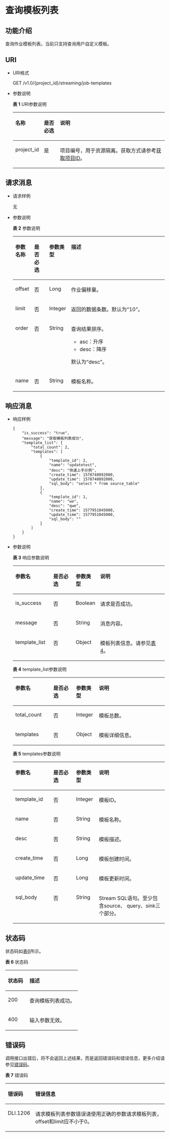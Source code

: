# 查询模板列表<a name="dli_02_0248"></a>

## 功能介绍<a name="s89ff8bc59cba4c3b94dc17e85c8fa1ea"></a>

查询作业模板列表。当前只支持查询用户自定义模板。

## URI<a name="sef21e3efc2a44a84a03adad33a1ae006"></a>

-   URI格式

    GET /v1.0/\{project\_id\}/streaming/job-templates

-   参数说明

    **表 1**  URI参数说明

    <a name="t219b031199884ac1bb9e91158ddc9efb"></a>
    <table><thead align="left"><tr id="r04005eeda24e4db9b06516450d4d56af"><th class="cellrowborder" valign="top" width="16.619999999999997%" id="mcps1.2.4.1.1"><p id="a80847df5e5dc448caa46a2ff258fa2c4"><a name="a80847df5e5dc448caa46a2ff258fa2c4"></a><a name="a80847df5e5dc448caa46a2ff258fa2c4"></a>名称</p>
    </th>
    <th class="cellrowborder" valign="top" width="10.75%" id="mcps1.2.4.1.2"><p id="af54fc16087b049c98f748c1a2faace17"><a name="af54fc16087b049c98f748c1a2faace17"></a><a name="af54fc16087b049c98f748c1a2faace17"></a>是否必选</p>
    </th>
    <th class="cellrowborder" valign="top" width="72.63%" id="mcps1.2.4.1.3"><p id="a484a3e0ce14846799c727ccbd4075d6c"><a name="a484a3e0ce14846799c727ccbd4075d6c"></a><a name="a484a3e0ce14846799c727ccbd4075d6c"></a>说明</p>
    </th>
    </tr>
    </thead>
    <tbody><tr id="r8022e11be3f54ad290cf8c848a56a550"><td class="cellrowborder" valign="top" width="16.619999999999997%" headers="mcps1.2.4.1.1 "><p id="p1262440203315"><a name="p1262440203315"></a><a name="p1262440203315"></a>project_id</p>
    </td>
    <td class="cellrowborder" valign="top" width="10.75%" headers="mcps1.2.4.1.2 "><p id="p1016041415356"><a name="p1016041415356"></a><a name="p1016041415356"></a>是</p>
    </td>
    <td class="cellrowborder" valign="top" width="72.63%" headers="mcps1.2.4.1.3 "><p id="p1768719515356"><a name="p1768719515356"></a><a name="p1768719515356"></a>项目编号，用于资源隔离。获取方式请参考<a href="获取项目ID.md">获取项目ID</a>。</p>
    </td>
    </tr>
    </tbody>
    </table>


## 请求消息<a name="s3afece1037ea4f62aeffb3db49b97f70"></a>

-   请求样例

    无

-   参数说明

    **表 2**  参数说明

    <a name="table167338273210"></a>
    <table><thead align="left"><tr id="row473492772112"><th class="cellrowborder" valign="top" width="10.209999999999999%" id="mcps1.2.5.1.1"><p id="p1473442722114"><a name="p1473442722114"></a><a name="p1473442722114"></a>参数名称</p>
    </th>
    <th class="cellrowborder" valign="top" width="10.31%" id="mcps1.2.5.1.2"><p id="p788320375281"><a name="p788320375281"></a><a name="p788320375281"></a>是否必选</p>
    </th>
    <th class="cellrowborder" valign="top" width="10.59%" id="mcps1.2.5.1.3"><p id="p5446550122513"><a name="p5446550122513"></a><a name="p5446550122513"></a>参数类型</p>
    </th>
    <th class="cellrowborder" valign="top" width="68.89%" id="mcps1.2.5.1.4"><p id="p1873432716213"><a name="p1873432716213"></a><a name="p1873432716213"></a>描述</p>
    </th>
    </tr>
    </thead>
    <tbody><tr id="row2509338102515"><td class="cellrowborder" valign="top" width="10.209999999999999%" headers="mcps1.2.5.1.1 "><p id="p1191014427266"><a name="p1191014427266"></a><a name="p1191014427266"></a>offset</p>
    </td>
    <td class="cellrowborder" valign="top" width="10.31%" headers="mcps1.2.5.1.2 "><p id="p118831837132811"><a name="p118831837132811"></a><a name="p118831837132811"></a>否</p>
    </td>
    <td class="cellrowborder" valign="top" width="10.59%" headers="mcps1.2.5.1.3 "><p id="p1591013428261"><a name="p1591013428261"></a><a name="p1591013428261"></a>Long</p>
    </td>
    <td class="cellrowborder" valign="top" width="68.89%" headers="mcps1.2.5.1.4 "><p id="p5256101513020"><a name="p5256101513020"></a><a name="p5256101513020"></a>作业偏移量。</p>
    </td>
    </tr>
    <tr id="row573417279212"><td class="cellrowborder" valign="top" width="10.209999999999999%" headers="mcps1.2.5.1.1 "><p id="p1522614238277"><a name="p1522614238277"></a><a name="p1522614238277"></a>limit</p>
    </td>
    <td class="cellrowborder" valign="top" width="10.31%" headers="mcps1.2.5.1.2 "><p id="p9883113752811"><a name="p9883113752811"></a><a name="p9883113752811"></a>否</p>
    </td>
    <td class="cellrowborder" valign="top" width="10.59%" headers="mcps1.2.5.1.3 "><p id="p19227132313276"><a name="p19227132313276"></a><a name="p19227132313276"></a>Integer</p>
    </td>
    <td class="cellrowborder" valign="top" width="68.89%" headers="mcps1.2.5.1.4 "><p id="p19871299302"><a name="p19871299302"></a><a name="p19871299302"></a>返回的数据条数。默认为<span class="parmvalue" id="parmvalue17694134017305"><a name="parmvalue17694134017305"></a><a name="parmvalue17694134017305"></a>“10”</span>。</p>
    </td>
    </tr>
    <tr id="row1679750142215"><td class="cellrowborder" valign="top" width="10.209999999999999%" headers="mcps1.2.5.1.1 "><p id="p61261956202719"><a name="p61261956202719"></a><a name="p61261956202719"></a>order</p>
    </td>
    <td class="cellrowborder" valign="top" width="10.31%" headers="mcps1.2.5.1.2 "><p id="p118843379288"><a name="p118843379288"></a><a name="p118843379288"></a>否</p>
    </td>
    <td class="cellrowborder" valign="top" width="10.59%" headers="mcps1.2.5.1.3 "><p id="p131261656192711"><a name="p131261656192711"></a><a name="p131261656192711"></a>String</p>
    </td>
    <td class="cellrowborder" valign="top" width="68.89%" headers="mcps1.2.5.1.4 "><p id="p19806161113118"><a name="p19806161113118"></a><a name="p19806161113118"></a>查询结果排序。</p>
    <a name="ul1596418211325"></a><a name="ul1596418211325"></a><ul id="ul1596418211325"><li>asc：升序</li><li>desc：降序</li></ul>
    <p id="p31969413112"><a name="p31969413112"></a><a name="p31969413112"></a>默认为<span class="parmvalue" id="parmvalue1573151218322"><a name="parmvalue1573151218322"></a><a name="parmvalue1573151218322"></a>“desc”</span>。</p>
    </td>
    </tr>
    <tr id="row5797130182213"><td class="cellrowborder" valign="top" width="10.209999999999999%" headers="mcps1.2.5.1.1 "><p id="p8671726122820"><a name="p8671726122820"></a><a name="p8671726122820"></a>name</p>
    </td>
    <td class="cellrowborder" valign="top" width="10.31%" headers="mcps1.2.5.1.2 "><p id="p1788417371282"><a name="p1788417371282"></a><a name="p1788417371282"></a>否</p>
    </td>
    <td class="cellrowborder" valign="top" width="10.59%" headers="mcps1.2.5.1.3 "><p id="p1667826162818"><a name="p1667826162818"></a><a name="p1667826162818"></a>String</p>
    </td>
    <td class="cellrowborder" valign="top" width="68.89%" headers="mcps1.2.5.1.4 "><p id="p47571035183218"><a name="p47571035183218"></a><a name="p47571035183218"></a>模板名称。</p>
    </td>
    </tr>
    </tbody>
    </table>


## 响应消息<a name="se2bf80cdb76541308f69f258ea4b1bd6"></a>

-   响应样例

    ```
    {
        "is_success": "true",
        "message": "获取模板列表成功",
        "template_list": {
            "total_count": 2,
            "templates": [
                {
                    "template_id": 2,
                    "name": "updatetest",
                    "desc": "快速上手示例",
                    "create_time": 1578748092000,
                    "update_time": 1578748092000,
                    "sql_body": "select * from source_table"
                },
                {
                    "template_id": 1,
                    "name": "we",
                    "desc": "qwe",
                    "create_time": 1577951045000,
                    "update_time": 1577951045000,
                    "sql_body": ""
                }
            ]
        }
    }
    ```

-   参数说明

    **表 3**  响应参数说明

    <a name="t5995d65f65ba4ebca8606202112b407e"></a>
    <table><thead align="left"><tr id="ra7acea51e4b4437e917d21fe99f130a3"><th class="cellrowborder" valign="top" width="25%" id="mcps1.2.5.1.1"><p id="a5af940f2267747ef871c67c86a0be82e"><a name="a5af940f2267747ef871c67c86a0be82e"></a><a name="a5af940f2267747ef871c67c86a0be82e"></a>参数名</p>
    </th>
    <th class="cellrowborder" valign="top" width="15%" id="mcps1.2.5.1.2"><p id="abcfbd3a651704d539626f3a41cc744f5"><a name="abcfbd3a651704d539626f3a41cc744f5"></a><a name="abcfbd3a651704d539626f3a41cc744f5"></a>是否必选</p>
    </th>
    <th class="cellrowborder" valign="top" width="15%" id="mcps1.2.5.1.3"><p id="a2351d8d266444ad3ad1c09540d6d81cc"><a name="a2351d8d266444ad3ad1c09540d6d81cc"></a><a name="a2351d8d266444ad3ad1c09540d6d81cc"></a>参数类型</p>
    </th>
    <th class="cellrowborder" valign="top" width="45%" id="mcps1.2.5.1.4"><p id="af7ea6a3f59844bdf99d51e90d570be4c"><a name="af7ea6a3f59844bdf99d51e90d570be4c"></a><a name="af7ea6a3f59844bdf99d51e90d570be4c"></a>说明</p>
    </th>
    </tr>
    </thead>
    <tbody><tr id="row1957883413418"><td class="cellrowborder" valign="top" width="25%" headers="mcps1.2.5.1.1 "><p id="p462774311347"><a name="p462774311347"></a><a name="p462774311347"></a>is_success</p>
    </td>
    <td class="cellrowborder" valign="top" width="15%" headers="mcps1.2.5.1.2 "><p id="p1362714436347"><a name="p1362714436347"></a><a name="p1362714436347"></a>否</p>
    </td>
    <td class="cellrowborder" valign="top" width="15%" headers="mcps1.2.5.1.3 "><p id="p362724373411"><a name="p362724373411"></a><a name="p362724373411"></a>Boolean</p>
    </td>
    <td class="cellrowborder" valign="top" width="45%" headers="mcps1.2.5.1.4 "><p id="p14754144833511"><a name="p14754144833511"></a><a name="p14754144833511"></a>请求是否成功。</p>
    </td>
    </tr>
    <tr id="row6539041473"><td class="cellrowborder" valign="top" width="25%" headers="mcps1.2.5.1.1 "><p id="p662744353420"><a name="p662744353420"></a><a name="p662744353420"></a>message</p>
    </td>
    <td class="cellrowborder" valign="top" width="15%" headers="mcps1.2.5.1.2 "><p id="p0627164320345"><a name="p0627164320345"></a><a name="p0627164320345"></a>否</p>
    </td>
    <td class="cellrowborder" valign="top" width="15%" headers="mcps1.2.5.1.3 "><p id="p962784333417"><a name="p962784333417"></a><a name="p962784333417"></a>String</p>
    </td>
    <td class="cellrowborder" valign="top" width="45%" headers="mcps1.2.5.1.4 "><p id="p69496565355"><a name="p69496565355"></a><a name="p69496565355"></a>消息内容。</p>
    </td>
    </tr>
    <tr id="row13540124872"><td class="cellrowborder" valign="top" width="25%" headers="mcps1.2.5.1.1 "><p id="p1627543163420"><a name="p1627543163420"></a><a name="p1627543163420"></a>template_list</p>
    </td>
    <td class="cellrowborder" valign="top" width="15%" headers="mcps1.2.5.1.2 "><p id="p15627743183418"><a name="p15627743183418"></a><a name="p15627743183418"></a>否</p>
    </td>
    <td class="cellrowborder" valign="top" width="15%" headers="mcps1.2.5.1.3 "><p id="p962711439342"><a name="p962711439342"></a><a name="p962711439342"></a>Object</p>
    </td>
    <td class="cellrowborder" valign="top" width="45%" headers="mcps1.2.5.1.4 "><p id="p312429113615"><a name="p312429113615"></a><a name="p312429113615"></a>模板列表信息。请参见<a href="#table1412212663613">表4</a>。</p>
    </td>
    </tr>
    </tbody>
    </table>

    **表 4**  template\_list参数说明

    <a name="table1412212663613"></a>
    <table><thead align="left"><tr id="row1012212261366"><th class="cellrowborder" valign="top" width="25%" id="mcps1.2.5.1.1"><p id="p181226264361"><a name="p181226264361"></a><a name="p181226264361"></a>参数名</p>
    </th>
    <th class="cellrowborder" valign="top" width="15%" id="mcps1.2.5.1.2"><p id="p8123152633614"><a name="p8123152633614"></a><a name="p8123152633614"></a>是否必选</p>
    </th>
    <th class="cellrowborder" valign="top" width="15%" id="mcps1.2.5.1.3"><p id="p212312617369"><a name="p212312617369"></a><a name="p212312617369"></a>参数类型</p>
    </th>
    <th class="cellrowborder" valign="top" width="45%" id="mcps1.2.5.1.4"><p id="p101231026123614"><a name="p101231026123614"></a><a name="p101231026123614"></a>说明</p>
    </th>
    </tr>
    </thead>
    <tbody><tr id="row10123202673614"><td class="cellrowborder" valign="top" width="25%" headers="mcps1.2.5.1.1 "><p id="p86661619113718"><a name="p86661619113718"></a><a name="p86661619113718"></a>total_count</p>
    </td>
    <td class="cellrowborder" valign="top" width="15%" headers="mcps1.2.5.1.2 "><p id="p1766611993715"><a name="p1766611993715"></a><a name="p1766611993715"></a>否</p>
    </td>
    <td class="cellrowborder" valign="top" width="15%" headers="mcps1.2.5.1.3 "><p id="p56661019193720"><a name="p56661019193720"></a><a name="p56661019193720"></a>Integer</p>
    </td>
    <td class="cellrowborder" valign="top" width="45%" headers="mcps1.2.5.1.4 "><p id="p11318181718387"><a name="p11318181718387"></a><a name="p11318181718387"></a>模板总数。</p>
    </td>
    </tr>
    <tr id="row512314263360"><td class="cellrowborder" valign="top" width="25%" headers="mcps1.2.5.1.1 "><p id="p146665197378"><a name="p146665197378"></a><a name="p146665197378"></a>templates</p>
    </td>
    <td class="cellrowborder" valign="top" width="15%" headers="mcps1.2.5.1.2 "><p id="p666631919373"><a name="p666631919373"></a><a name="p666631919373"></a>否</p>
    </td>
    <td class="cellrowborder" valign="top" width="15%" headers="mcps1.2.5.1.3 "><p id="p1666611993712"><a name="p1666611993712"></a><a name="p1666611993712"></a>Object</p>
    </td>
    <td class="cellrowborder" valign="top" width="45%" headers="mcps1.2.5.1.4 "><p id="p182866252386"><a name="p182866252386"></a><a name="p182866252386"></a>模板详细信息。</p>
    </td>
    </tr>
    </tbody>
    </table>

    **表 5**  templates参数说明

    <a name="table14542153611387"></a>
    <table><thead align="left"><tr id="row12542133603816"><th class="cellrowborder" valign="top" width="25%" id="mcps1.2.5.1.1"><p id="p18542143683815"><a name="p18542143683815"></a><a name="p18542143683815"></a>参数名</p>
    </th>
    <th class="cellrowborder" valign="top" width="15%" id="mcps1.2.5.1.2"><p id="p2542163663812"><a name="p2542163663812"></a><a name="p2542163663812"></a>是否必选</p>
    </th>
    <th class="cellrowborder" valign="top" width="15%" id="mcps1.2.5.1.3"><p id="p18542736143817"><a name="p18542736143817"></a><a name="p18542736143817"></a>参数类型</p>
    </th>
    <th class="cellrowborder" valign="top" width="45%" id="mcps1.2.5.1.4"><p id="p1154314367381"><a name="p1154314367381"></a><a name="p1154314367381"></a>说明</p>
    </th>
    </tr>
    </thead>
    <tbody><tr id="row105431536153813"><td class="cellrowborder" valign="top" width="25%" headers="mcps1.2.5.1.1 "><p id="p142547017408"><a name="p142547017408"></a><a name="p142547017408"></a>template_id</p>
    </td>
    <td class="cellrowborder" valign="top" width="15%" headers="mcps1.2.5.1.2 "><p id="p825470194015"><a name="p825470194015"></a><a name="p825470194015"></a>否</p>
    </td>
    <td class="cellrowborder" valign="top" width="15%" headers="mcps1.2.5.1.3 "><p id="p11254702400"><a name="p11254702400"></a><a name="p11254702400"></a>Integer</p>
    </td>
    <td class="cellrowborder" valign="top" width="45%" headers="mcps1.2.5.1.4 "><p id="p32542018402"><a name="p32542018402"></a><a name="p32542018402"></a>模板ID。</p>
    </td>
    </tr>
    <tr id="row16543103623817"><td class="cellrowborder" valign="top" width="25%" headers="mcps1.2.5.1.1 "><p id="p11553141912406"><a name="p11553141912406"></a><a name="p11553141912406"></a>name</p>
    </td>
    <td class="cellrowborder" valign="top" width="15%" headers="mcps1.2.5.1.2 "><p id="p8553191917405"><a name="p8553191917405"></a><a name="p8553191917405"></a>否</p>
    </td>
    <td class="cellrowborder" valign="top" width="15%" headers="mcps1.2.5.1.3 "><p id="p155531919134012"><a name="p155531919134012"></a><a name="p155531919134012"></a>String</p>
    </td>
    <td class="cellrowborder" valign="top" width="45%" headers="mcps1.2.5.1.4 "><p id="p15531419114010"><a name="p15531419114010"></a><a name="p15531419114010"></a>模板名称。</p>
    </td>
    </tr>
    <tr id="row12543173673816"><td class="cellrowborder" valign="top" width="25%" headers="mcps1.2.5.1.1 "><p id="p19553161912402"><a name="p19553161912402"></a><a name="p19553161912402"></a>desc</p>
    </td>
    <td class="cellrowborder" valign="top" width="15%" headers="mcps1.2.5.1.2 "><p id="p355311193408"><a name="p355311193408"></a><a name="p355311193408"></a>否</p>
    </td>
    <td class="cellrowborder" valign="top" width="15%" headers="mcps1.2.5.1.3 "><p id="p19553919134015"><a name="p19553919134015"></a><a name="p19553919134015"></a>String</p>
    </td>
    <td class="cellrowborder" valign="top" width="45%" headers="mcps1.2.5.1.4 "><p id="p1055314199409"><a name="p1055314199409"></a><a name="p1055314199409"></a>模板描述。</p>
    </td>
    </tr>
    <tr id="row6546173663818"><td class="cellrowborder" valign="top" width="25%" headers="mcps1.2.5.1.1 "><p id="p14546636123811"><a name="p14546636123811"></a><a name="p14546636123811"></a>create_time</p>
    </td>
    <td class="cellrowborder" valign="top" width="15%" headers="mcps1.2.5.1.2 "><p id="p4546183620381"><a name="p4546183620381"></a><a name="p4546183620381"></a>否</p>
    </td>
    <td class="cellrowborder" valign="top" width="15%" headers="mcps1.2.5.1.3 "><p id="p1054683603810"><a name="p1054683603810"></a><a name="p1054683603810"></a>Long</p>
    </td>
    <td class="cellrowborder" valign="top" width="45%" headers="mcps1.2.5.1.4 "><p id="p12546103653812"><a name="p12546103653812"></a><a name="p12546103653812"></a>模板创建时间。</p>
    </td>
    </tr>
    <tr id="row15465367388"><td class="cellrowborder" valign="top" width="25%" headers="mcps1.2.5.1.1 "><p id="p10546736143814"><a name="p10546736143814"></a><a name="p10546736143814"></a>update_time</p>
    </td>
    <td class="cellrowborder" valign="top" width="15%" headers="mcps1.2.5.1.2 "><p id="p7546836203818"><a name="p7546836203818"></a><a name="p7546836203818"></a>否</p>
    </td>
    <td class="cellrowborder" valign="top" width="15%" headers="mcps1.2.5.1.3 "><p id="p4546183611385"><a name="p4546183611385"></a><a name="p4546183611385"></a>Long</p>
    </td>
    <td class="cellrowborder" valign="top" width="45%" headers="mcps1.2.5.1.4 "><p id="p16546103612382"><a name="p16546103612382"></a><a name="p16546103612382"></a>模板更新时间。</p>
    </td>
    </tr>
    <tr id="row115461736173816"><td class="cellrowborder" valign="top" width="25%" headers="mcps1.2.5.1.1 "><p id="p155474369381"><a name="p155474369381"></a><a name="p155474369381"></a>sql_body</p>
    </td>
    <td class="cellrowborder" valign="top" width="15%" headers="mcps1.2.5.1.2 "><p id="p2547936153812"><a name="p2547936153812"></a><a name="p2547936153812"></a>否</p>
    </td>
    <td class="cellrowborder" valign="top" width="15%" headers="mcps1.2.5.1.3 "><p id="p145472036133819"><a name="p145472036133819"></a><a name="p145472036133819"></a>String</p>
    </td>
    <td class="cellrowborder" valign="top" width="45%" headers="mcps1.2.5.1.4 "><p id="p454719363388"><a name="p454719363388"></a><a name="p454719363388"></a>Stream SQL语句。至少包含source、 query、sink三个部分。</p>
    </td>
    </tr>
    </tbody>
    </table>


## 状态码<a name="s1b495ba11cd9411c9ad2ee50103334a7"></a>

状态码如[表6](#t43c1f1c0ba344f4cbcb270953d9cca2a)所示。

**表 6**  状态码

<a name="t43c1f1c0ba344f4cbcb270953d9cca2a"></a>
<table><thead align="left"><tr id="r2ad0f008ce2248a1800a3e8b77226a56"><th class="cellrowborder" valign="top" width="30%" id="mcps1.2.3.1.1"><p id="afa33b7f5b0ac4d008ebcf6493f629b24"><a name="afa33b7f5b0ac4d008ebcf6493f629b24"></a><a name="afa33b7f5b0ac4d008ebcf6493f629b24"></a>状态码</p>
</th>
<th class="cellrowborder" valign="top" width="70%" id="mcps1.2.3.1.2"><p id="af801170b350b4f8ba3b575c7ddb8b13e"><a name="af801170b350b4f8ba3b575c7ddb8b13e"></a><a name="af801170b350b4f8ba3b575c7ddb8b13e"></a>描述</p>
</th>
</tr>
</thead>
<tbody><tr id="r0b449b1d3b8c498ea3e6cce16c80a14c"><td class="cellrowborder" valign="top" width="30%" headers="mcps1.2.3.1.1 "><p id="a8c63a97e3bad402ebaead0bd99cad632"><a name="a8c63a97e3bad402ebaead0bd99cad632"></a><a name="a8c63a97e3bad402ebaead0bd99cad632"></a>200</p>
</td>
<td class="cellrowborder" valign="top" width="70%" headers="mcps1.2.3.1.2 "><p id="af86844c7bb364c48b6300df1af164af2"><a name="af86844c7bb364c48b6300df1af164af2"></a><a name="af86844c7bb364c48b6300df1af164af2"></a>查询模板列表成功。</p>
</td>
</tr>
<tr id="row116861975417"><td class="cellrowborder" valign="top" width="30%" headers="mcps1.2.3.1.1 "><p id="p106867764113"><a name="p106867764113"></a><a name="p106867764113"></a>400</p>
</td>
<td class="cellrowborder" valign="top" width="70%" headers="mcps1.2.3.1.2 "><p id="p3686872412"><a name="p3686872412"></a><a name="p3686872412"></a>输入参数无效。</p>
</td>
</tr>
</tbody>
</table>

## 错误码<a name="section13596141025715"></a>

调用接口出错后，将不会返回上述结果，而是返回错误码和错误信息，更多介绍请参见[错误码](错误码.md)。

**表 7**  错误码

<a name="zh-cn_topic_0207595520_table847819307387"></a>
<table><thead align="left"><tr id="zh-cn_topic_0207595520_row2479163016383"><th class="cellrowborder" valign="top" width="14.75%" id="mcps1.2.3.1.1"><p id="zh-cn_topic_0207595520_p114796309389"><a name="zh-cn_topic_0207595520_p114796309389"></a><a name="zh-cn_topic_0207595520_p114796309389"></a>错误码</p>
</th>
<th class="cellrowborder" valign="top" width="85.25%" id="mcps1.2.3.1.2"><p id="zh-cn_topic_0207595520_p1647973053817"><a name="zh-cn_topic_0207595520_p1647973053817"></a><a name="zh-cn_topic_0207595520_p1647973053817"></a>错误信息</p>
</th>
</tr>
</thead>
<tbody><tr id="zh-cn_topic_0207595520_row1047920308387"><td class="cellrowborder" valign="top" width="14.75%" headers="mcps1.2.3.1.1 "><p id="p1461523854116"><a name="p1461523854116"></a><a name="p1461523854116"></a>DLI.1206</p>
</td>
<td class="cellrowborder" valign="top" width="85.25%" headers="mcps1.2.3.1.2 "><p id="p1035513724216"><a name="p1035513724216"></a><a name="p1035513724216"></a>请求模板列表参数错误请使用正确的参数请求模板列表，offset和limit应不小于0。</p>
</td>
</tr>
</tbody>
</table>

